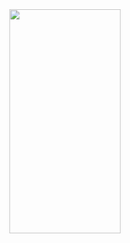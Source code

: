 <img src="https://user-images.githubusercontent.com/26844387/104128137-da1faa80-538b-11eb-99d8-09d81394fc11.png" width="200" height="400" />
